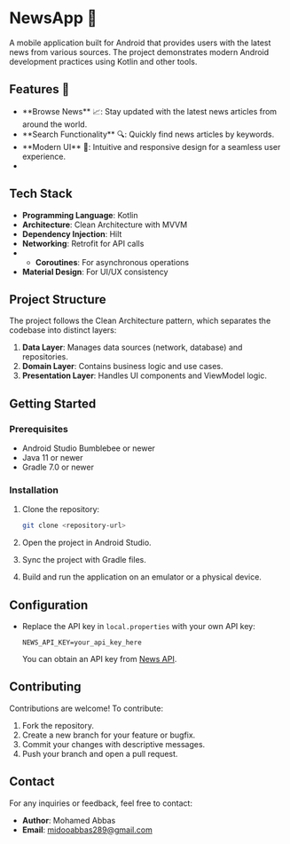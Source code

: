 # NewsApp 🚀

A mobile application built for Android that provides users with the latest news from various sources. The project demonstrates modern Android development practices using Kotlin and other tools.

## Features 🌟

- \*\*Browse News\*\* 📈: Stay updated with the latest news articles from around the world\.
- \*\*Search Functionality\*\* 🔍: Quickly find news articles by keywords\.
- \*\*Modern UI\*\* 🎨: Intuitive and responsive design for a seamless user experience\.
- 
## Tech Stack

- **Programming Language**: Kotlin
- **Architecture**: Clean Architecture with MVVM
- **Dependency Injection**: Hilt
- **Networking**: Retrofit for API calls
- - **Coroutines**: For asynchronous operations
- **Material Design**: For UI/UX consistency

## Project Structure

The project follows the Clean Architecture pattern, which separates the codebase into distinct layers:

1. **Data Layer**: Manages data sources (network, database) and repositories.
2. **Domain Layer**: Contains business logic and use cases.
3. **Presentation Layer**: Handles UI components and ViewModel logic.

## Getting Started

### Prerequisites

- Android Studio Bumblebee or newer
- Java 11 or newer
- Gradle 7.0 or newer

### Installation

1. Clone the repository:

   ```bash
   git clone <repository-url>
   ```

2. Open the project in Android Studio.
3. Sync the project with Gradle files.
4. Build and run the application on an emulator or a physical device.

## Configuration

- Replace the API key in `local.properties` with your own API key:

  ```properties
  NEWS_API_KEY=your_api_key_here
  ```

  You can obtain an API key from [News API](https://newsapi.org/).

## Contributing

Contributions are welcome! To contribute:

1. Fork the repository.
2. Create a new branch for your feature or bugfix.
3. Commit your changes with descriptive messages.
4. Push your branch and open a pull request.


## Contact

For any inquiries or feedback, feel free to contact:

- **Author**: Mohamed Abbas
- **Email**: midooabbas289@gmail.com

